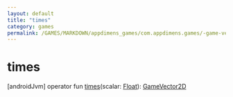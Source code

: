 ```yaml
---
layout: default
title: "times"
category: games
permalink: /GAMES/MARKDOWN/appdimens_games/com.appdimens.games/-game-vector2-d/times.html
---
```


# times

[androidJvm]
operator fun [times](times.md)(scalar: [Float](https://kotlinlang.org/api/core/kotlin-stdlib/kotlin/-float/index.html)): [GameVector2D](README.md)